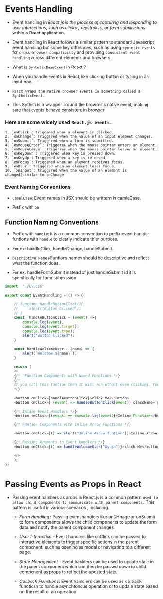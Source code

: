 # Events Handling

- Event handling in *React.js is the process of capturing and responding to user interactions, such as clicks , keystrokes, or form submissions* , within a React application.

- Event handling in React follows a similar pattern to standard Javascript event handling but some key diffrences, such as using `syntetic events` for `cross-browser compatibilty` and providing `consistent event handling` across different elements and browsers.

- What is `SynteticBaseEvent` in React ?

- When you handle events in React, like clicking button or typing in an input box.
- `React wraps the native browser events in something called a SyntheticEvent.`
- This Sytheti is a wrapper around the browser's native event, making sure that events behave consistent in browser

### Here are some widely used `React.js events.`
    1. `onClick`: triggered when a element is clicked.
    2. `onChange`: Triggered when the value of an input element chnages.
    3. `onSubmit`: Triggered when a form is submitted.
    4. `onMouseEnter`: Triggered when the mouse pointer enters an element.
    5. `onMouseLeave`: Trigerred when the mouse pointer leaves an element.
    6. `onKeyDown`: Triggered when key is pressed down.
    7. `onKeyUp`: Triggered when a key is released.
    8. `onFocus`: Triggered when an element receives focus.
    9. `onBlur`: Triggered when an element loses focus.
    10. `onInput`: triggered when the value of an element is changed(similar to onChnage)

### Event Naming Conventions

- `CamelCase`: Event names in JSX should be writtern in camleCase.

- Prefix with `on`

## Function Naming Conventions

- Prefix with `handle`: It is a common convention to prefix event hanlder funtions with `handle` to clearly indicate thier purpose.

- For ex: handleClick, handleChange, handleSubmit.

- `Descriptive Names`:Funtions names should be descriptive and reflect what the function does. 

- For ex: handleFormSubmit instead of just handleSubmit id it is specifically for form submission.


```javascript
import  './EV.css'

export const EventHandling = () => {

    // function handleButtonClick(){
    //     alert("Button Clicked");
    // }
    const  handleButtonClick = (event) =>{
        console.log(event);
        console.log(event.target);
        console.log(event.type);
        alert("Button Clicked");
    }

    const handleWelcomeUser = (name) => {
        alert(`Welcome ${name}`);
    }

    return (
    <>
    {/*  Function Components with Named Functions */}
    {/*     
    If you call this funtion then it will run wthout even clicking. You just need to pass refrence and not call here.  
    */}

    <button onClick={handleButtonClick}>click Me</button>
    <button onClick={ (event) => handleButtonClick(event)} className='pt-2'>click Me 2</button>

    {/* Inline Event Handlers */}
    <button onClick={(event) => console.log(event)}>Inline Function</button>

    {/* Funtion Components with Inline Arrow Functions */}

    <button onClick={() => alert("Inline Arrow funtion")}>Inline Arrow Fun</button>

    {/* Passing Aruments to Event Handlers */}
    <button onClick={() => handleWelcomeUser("Ayush")}>click Me</button>

    </>
    );
};
```

# Passing Events as Props in React

- Passing event handlers as props in React.js is a common pattern `used to allow child components to communicate with parent components.` This pattern is useful in various scenarios , including.

    - *Form Handling* : Passing event handlers like onCHnage or onSubmit to form components allows the child components to update the form data and notify the parent component changes.

    - *User Interaction* - Event handlers like onClick can be passed to interactive elements to trigger specific actions in the parent component, such as opening as modal or navigating to a different page.

    - *State Management* - Event hanlders can be used to update state in the parent component which can then be passed down to child component as props to reflect the updated state.

    - *Callback FUnctions*: Event hanldlers can be used as callback functiosn to handle asynchtonous operation or to update state based on the result of an operation.
